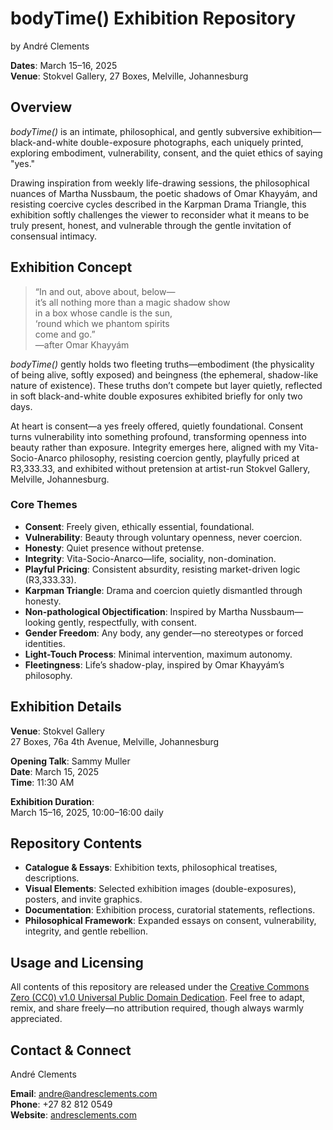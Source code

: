 # bodyTime() Exhibition Repository
by André Clements

**Dates**: March 15–16, 2025  
**Venue**: Stokvel Gallery, 27 Boxes, Melville, Johannesburg  

## Overview
*bodyTime()* is an intimate, philosophical, and gently subversive exhibition—black-and-white double-exposure photographs, each uniquely printed, exploring embodiment, vulnerability, consent, and the quiet ethics of saying "yes."  

Drawing inspiration from weekly life-drawing sessions, the philosophical nuances of Martha Nussbaum, the poetic shadows of Omar Khayyám, and resisting coercive cycles described in the Karpman Drama Triangle, this exhibition softly challenges the viewer to reconsider what it means to be truly present, honest, and vulnerable through the gentle invitation of consensual intimacy.

## Exhibition Concept
> “In and out, above about, below—  
> it’s all nothing more than a magic shadow show  
> in a box whose candle is the sun,  
> ‘round which we phantom spirits  
> come and go.”  
> —after Omar Khayyám  

*bodyTime()* gently holds two fleeting truths—embodiment (the physicality of being alive, softly exposed) and beingness (the ephemeral, shadow-like nature of existence). These truths don’t compete but layer quietly, reflected in soft black-and-white double exposures exhibited briefly for only two days.  

At heart is consent—a yes freely offered, quietly foundational. Consent turns vulnerability into something profound, transforming openness into beauty rather than exposure. Integrity emerges here, aligned with my Vita-Socio-Anarco philosophy, resisting coercion gently, playfully priced at R3,333.33, and exhibited without pretension at artist-run Stokvel Gallery, Melville, Johannesburg.

### Core Themes
- **Consent**: Freely given, ethically essential, foundational.  
- **Vulnerability**: Beauty through voluntary openness, never coercion.  
- **Honesty**: Quiet presence without pretense.  
- **Integrity**: Vita-Socio-Anarco—life, sociality, non-domination.  
- **Playful Pricing**: Consistent absurdity, resisting market-driven logic (R3,333.33).  
- **Karpman Triangle**: Drama and coercion quietly dismantled through honesty.  
- **Non-pathological Objectification**: Inspired by Martha Nussbaum—looking gently, respectfully, with consent.  
- **Gender Freedom**: Any body, any gender—no stereotypes or forced identities.  
- **Light-Touch Process**: Minimal intervention, maximum autonomy.  
- **Fleetingness**: Life’s shadow-play, inspired by Omar Khayyám’s philosophy.

## Exhibition Details
**Venue**: Stokvel Gallery  
27 Boxes, 76a 4th Avenue, Melville, Johannesburg  

**Opening Talk**: Sammy Muller  
**Date**: March 15, 2025  
**Time**: 11:30 AM  

**Exhibition Duration**:  
March 15–16, 2025, 10:00–16:00 daily  

## Repository Contents
- **Catalogue & Essays**: Exhibition texts, philosophical treatises, descriptions.  
- **Visual Elements**: Selected exhibition images (double-exposures), posters, and invite graphics.  
- **Documentation**: Exhibition process, curatorial statements, reflections.  
- **Philosophical Framework**: Expanded essays on consent, vulnerability, integrity, and gentle rebellion.

## Usage and Licensing
All contents of this repository are released under the [Creative Commons Zero (CC0) v1.0 Universal Public Domain Dedication](https://creativecommons.org/publicdomain/zero/1.0/). Feel free to adapt, remix, and share freely—no attribution required, though always warmly appreciated.

## Contact & Connect
André Clements  

**Email**: [andre@andresclements.com](mailto:andre@andresclements.com)  
**Phone**: +27 82 812 0549  
**Website**: [andresclements.com](https://andresclements.com)  
